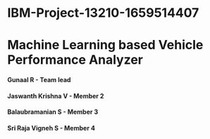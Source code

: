# IBM-Project-13210-1659514407

# Machine Learning based Vehicle Performance Analyzer

#### Gunaal R - Team lead
#### Jaswanth Krishna V - Member 2
#### Balaubramanian S - Member 3
#### Sri Raja Vigneh S - Member 4

